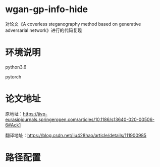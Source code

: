 # wgan-gp-info-hide
 对论文《A coverless steganography method based on generative adversarial network》进行的代码复现

# 环境说明
python3.6

pytorch

# 论文地址
原地址：https://jivp-eurasipjournals.springeropen.com/articles/10.1186/s13640-020-00506-6#Ack1

翻译地址：https://blog.csdn.net/liu428hao/article/details/111900985

# 路径配置




